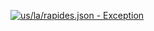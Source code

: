 [![us/la/rapides.json - Exception](https://img.shields.io/badge/us/la/rapides.json-Exception-red)](https://github.com/openaddresses/openaddresses/tree/master/sources/us/la/rapides.json)